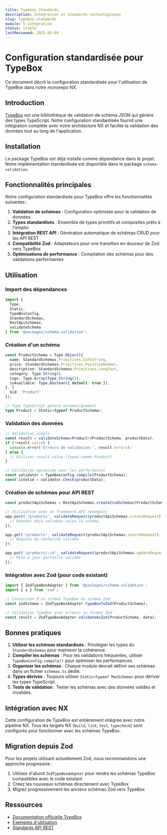 ```yaml
---
title: Typebox Standards
description: Intégration et standards technologiques
slug: typebox-standards
module: 5-integration
status: stable
lastReviewed: 2025-05-09
---
```


# Configuration standardisée pour TypeBox


Ce document décrit la configuration standardisée pour l'utilisation de TypeBox dans notre monorepo NX.

## Introduction


[TypeBox](https://github.com/sinclairzx81/typebox) est une bibliothèque de validation de schéma JSON qui génère des types TypeScript. Notre configuration standardisée fournit une intégration complète avec notre architecture NX et facilite la validation des données tout au long de l'application.

## Installation


Le package TypeBox est déjà installé comme dépendance dans le projet. Notre implémentation standardisée est disponible dans le package `schema-validation`.

## Fonctionnalités principales


Notre configuration standardisée pour TypeBox offre les fonctionnalités suivantes :

1. **Validation de schémas** : Configuration optimisée pour la validation de données
2. **Types standardisés** : Ensemble de types primitifs et composites prêts à l'emploi
3. **Intégration REST API** : Génération automatique de schémas CRUD pour les API REST
4. **Compatibilité Zod** : Adaptateurs pour une transition en douceur de Zod vers TypeBox
5. **Optimisations de performance** : Compilation des schémas pour des validations performantes

## Utilisation


### Import des dépendances


```typescript
import {
  Type,
  Static,
  TypeBoxConfig,
  StandardSchemas,
  RestApiSchemas,
  validateSchema
} from '@packages/schema-validation';
```

### Création d'un schéma


```typescript
const ProductSchema = Type.Object({
  name: StandardSchemas.Primitives.SafeString,
  price: StandardSchemas.Primitives.PositiveNumber,
  description: StandardSchemas.Primitives.LongText,
  category: Type.String(),
  tags: Type.Array(Type.String()),
  isAvailable: Type.Boolean({ default: true }),
}, {
  $id: 'Product'
});

// Type TypeScript généré automatiquement
type Product = Static<typeof ProductSchema>;
```

### Validation des données


```typescript
// Validation simple
const result = validateSchema<Product>(ProductSchema, productData);
if (!result.valid) {
  console.error('Erreurs de validation:', result.errors);
} else {
  // Utiliser result.value (typed comme Product)
}

// Validation optimisée pour les performances
const validator = TypeBoxConfig.compile(ProductSchema);
const isValid = validator.Check(productData);
```

### Création de schémas pour API REST


```typescript
const productApiSchemas = RestApiSchemas.createCrudSchemas(ProductSchema, 'Product');

// Utilisation avec un framework API (exemple)
app.post('/products', validateRequest(productApiSchemas.createRequest), (req, res) => {
  // Données déjà validées selon le schéma
});

app.get('/products', validateRequest(productApiSchemas.searchRequest), (req, res) => {
  // Requête de recherche validée
});

app.put('/products/:id', validateRequest(productApiSchemas.updateRequest), (req, res) => {
  // Mise à jour partielle validée
});
```

### Intégration avec Zod (pour code existant)


```typescript
import { ZodTypeBoxAdapter } from '@packages/schema-validation';
import { z } from 'zod';

// Conversion d'un schéma TypeBox en schéma Zod
const zodSchema = ZodTypeBoxAdapter.typeBoxToZod(ProductSchema);

// Validation TypeBox avec erreurs au format Zod
const result = ZodTypeBoxAdapter.validateAsZod(ProductSchema, data);
```

## Bonnes pratiques


1. **Utiliser les schémas standardisés** : Privilégier les types du `StandardSchemas` pour maintenir la cohérence.
2. **Compiler les schémas** : Pour les validations fréquentes, utiliser `TypeBoxConfig.compile()` pour optimiser les performances.
3. **Organiser les schémas** : Chaque module devrait définir ses schémas dans un fichier `schemas.ts` dédié.
4. **Types dérivés** : Toujours utiliser `Static<typeof MonSchema>` pour dériver les types TypeScript.
5. **Tests de validation** : Tester les schémas avec des données valides et invalides.

## Intégration avec NX


Cette configuration de TypeBox est entièrement intégrée avec notre pipeline NX. Tous les targets NX (`build`, `lint`, `test`, `typecheck`) sont configurés pour fonctionner avec les schémas TypeBox.

## Migration depuis Zod


Pour les projets utilisant actuellement Zod, nous recommandons une approche progressive :

1. Utilisez d'abord `ZodTypeBoxAdapter` pour rendre les schémas TypeBox compatibles avec le code existant
2. Créez les nouveaux schémas directement avec TypeBox
3. Migrez progressivement les anciens schémas Zod vers TypeBox

## Ressources


- [Documentation officielle TypeBox](https://github.com/sinclairzx81/typebox)
- [Exemples d'utilisation](../../packages/schema-validation/src/types/examples.ts)
- [Standards API REST](../../packages/schema-validation/src/lib/rest-api-schemas.ts)

